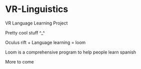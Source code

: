 # VR-Linguistics
VR Language Learning Project


Pretty cool stuff ^_^

Oculus rift + Language learning = loom

Loom is a comprehensive program to help people learn spanish

More to come
